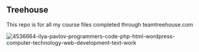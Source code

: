 ## Treehouse

This repo is for all my course files completed through teamtreehouse.com

![4536664-ilya-pavlov-programmers-code-php-html-wordpress-computer-technology-web-development-text-work](https://user-images.githubusercontent.com/86666889/123814430-ad246d00-d8c3-11eb-8bdd-0a981c1d1f56.jpg)
